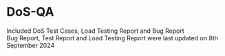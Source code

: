 # DoS-QA
Included DoS Test Cases, Load Testing Report and Bug Report <br />
Bug Report, Test Report and Load Testing Report were last updated on 8th September 2024 <br />
